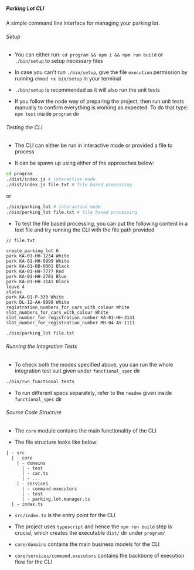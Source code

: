##### Parking Lot CLI

A simple command line interface for managing your parking lot.

###### Setup

- You can either run: `cd program && npm i && npm run build` or `./bin/setup` to setup necessary files

- In case you can't run `./bin/setup`, give the file `execution` permission by running `chmod +x bin/setup`
in your terminal

- `./bin/setup` is recommended as it will also run the unit tests

- If you follow the node way of preparing the project, then run unit tests manually to
confirm everything is working as expected. To do that type: `npm test` inside `program` dir

###### Testing the CLI

- The CLI can either be run in interactive mode or provided a file to process

- It can be spawn up using either of the approaches below:

```bash
cd program
./dist/index.js # interactive mode
./dist/index.js file.txt # file based processing
```

or

```bash
./bin/parking_lot # interactive mode
./bin/parking_lot file.txt # file based processing
```

- To test the file based processing, you can put the following content in a text file
and try running the CLI with the file path provided

```text
// file.txt

create_parking_lot 6
park KA-01-HH-1234 White
park KA-01-HH-9999 White
park KA-01-BB-0001 Black
park KA-01-HH-7777 Red
park KA-01-HH-2701 Blue
park KA-01-HH-3141 Black
leave 4
status
park KA-01-P-333 White
park DL-12-AA-9999 White
registration_numbers_for_cars_with_colour White
slot_numbers_for_cars_with_colour White
slot_number_for_registration_number KA-01-HH-3141
slot_number_for_registration_number MH-04-AY-1111
```

```bash
./bin/parking_lot file.txt
```

###### Running the Integration Tests

- To check both the modes specified above, you can run the whole integration test suit
given under `functional_spec` dir

```bash
./bin/run_functional_tests
```

- To run different specs separately, refer to the `readme` given inside `functional_spec` dir

###### Source Code Structure

- The `core` module contains the main functionality of the CLI

- The file structure looks like below:

```
| - src
  | - core
    | - domains
      | - test
      | - car.ts
      | - ...
    | - services
      | - command.executors
      | - test
      | - parking.lot.manager.ts
  | - index.ts
```

- `src/index.ts` is the entry point for the CLI

- The project uses `typescript` and hence the `npm run build` step is crucial, which creates
the executable `dist/` dir under `program/`

- `core/domains` contains the main business models for the CLI

- `core/services/command.executors` contains the backbone of execution flow for the CLI


